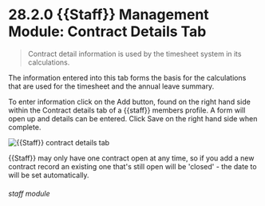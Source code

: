 # 28.2.0 {{Staff}} Management Module: Contract Details Tab

> Contract detail information is used by the timesheet system in its calculations. 

The information entered into this tab forms the basis for the calculations that are used for the timesheet and the annual leave summary.

To enter information click on the Add button, found on the right hand side within the Contract details tab of a {{staff}} members profile. A form will open up and details can be entered. Click Save on the right hand side when complete.

![{{Staff}} contract details tab](121a.png)

{{Staff}} may only have one contract open at any time, so if you add a new contract record an existing one that's still open will be 'closed' - the date to will be set automatically. 

###### staff module

